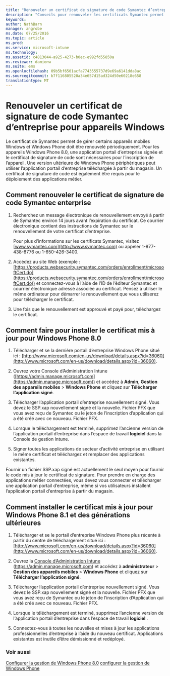 ```yaml
---
title: "Renouveler un certificat de signature de code Symantec d’entreprise à utiliser avec Intune | Microsoft Intune"
description: "Conseils pour renouveler les certificats Symantec permet de gérer certains appareils mobiles Windows et Windows Phone"
keywords: 
author: NathBarn
manager: angrobe
ms.date: 07/25/2016
ms.topic: article
ms.prod: 
ms.service: microsoft-intune
ms.technology: 
ms.assetid: c4813044-a925-4273-b0ec-e992fd55850a
ms.reviewer: damionw
ms.suite: ems
ms.openlocfilehash: 09b5bf6501acfa7743555737d9e69a6141dda8ac
ms.sourcegitcommit: b7f116805520a34e657d15ad324d50e60218e658
translationtype: MT
---
```

# Renouveler un certificat de signature de code Symantec d’entreprise pour appareils Windows

Le certificat de Symantec permet de gérer certains appareils mobiles Windows et Windows Phone doit être renouvelé périodiquement. Pour les appareils Windows Phone 8.0, une application portail d’entreprise signée et le certificat de signature de code sont nécessaires pour l’inscription de l’appareil. Une version ultérieure de Windows Phone périphériques peut utiliser l’application portail d’entreprise téléchargée à partir du magasin. Un certificat de signature de code est également être requis pour le déploiement des applications métier.

## Comment renouveler le certificat de signature de code Symantec enterprise

1.  Recherchez un message électronique de renouvellement envoyé à partir de Symantec environ 14 jours avant l’expiration du certificat. Ce courrier électronique contient des instructions de Symantec sur le renouvellement de votre certificat d’entreprise.

    Pour plus d’informations sur les certificats Symantec, visitez [www.symantec.com](http://www.symantec.com) ou appeler 1-877-438-8776 ou 1-650-426-3400.

2.  Accédez au site Web (exemple : [https://products.websecurity.symantec.com/orders/enrollment/microsoftCert.do](https://products.websecurity.symantec.com/orders/enrollment/microsoftCert.do)) et connectez-vous à l’aide de l’ID de l’éditeur Symantec et courrier électronique adressé associée au certificat. Pensez à utiliser le même ordinateur pour démarrer le renouvellement que vous utiliserez pour télécharger le certificat.

3.  Une fois que le renouvellement est approuvé et payé pour, téléchargez le certificat.

## Comment faire pour installer le certificat mis à jour pour Windows Phone 8.0

1.  Télécharger et se la dernière portail d’entreprise Windows Phone situé ici : [http://www.microsoft.com/en-us/download/details.aspx?id=36060](http://www.microsoft.com/en-us/download/details.aspx?id=36060).

2.  Ouvrez votre Console d’Administration Intune ([https://admin.manage.microsoft.com](https://admin.manage.microsoft.com)) et accédez à **Admin**, **Gestion des appareils mobiles** &gt; **Windows Phone** et cliquez sur **Télécharger l’application signé**.

3.  Télécharger l’application portail d’entreprise nouvellement signé. Vous devez le SSP.xap nouvellement signé et la nouvelle. Fichier PFX que vous avez reçu de Symantec ou le jeton de l’inscription d’application qui a été créé avec ce nouveau. Fichier PFX.

4.  Lorsque le téléchargement est terminé, supprimez l’ancienne version de l’application portail d’entreprise dans l’espace de travail **logiciel** dans la Console de gestion Intune.

5.  Signer toutes les applications de secteur d’activité entreprise en utilisant le même certificat et téléchargez et remplacer des applications existantes.

Fournir un fichier SSP.xap signé est actuellement le seul moyen pour fournir le code mis à jour le certificat de signature. Pour prendre en charge des applications métier connectées, vous devez vous connecter et télécharger une application portail d’entreprise, même si vos utilisateurs installent l’application portail d’entreprise à partir du magasin.

## Comment installer le certificat mis à jour pour Windows Phone 8.1 et des générations ultérieures

1.  Télécharger et se le portail d’entreprise Windows Phone plus récente à partir du centre de téléchargement situé ici : [http://www.microsoft.com/en-us/download/details.aspx?id=36060](http://www.microsoft.com/en-us/download/details.aspx?id=36060).

2.  Ouvrez la [Console d’Administration Intune](https://admin.manage.microsoft.com) (https://admin.manage.microsoft.com) et accédez à **administrateur** &gt; **Gestion des appareils mobiles** &gt; **Windows Phone** et cliquez sur **Télécharger l’application signé**.

3.  Télécharger l’application portail d’entreprise nouvellement signé. Vous devez le SSP.xap nouvellement signé et la nouvelle. Fichier PFX que vous avez reçu de Symantec ou le jeton de l’inscription d’Application qui a été créé avec ce nouveau. Fichier PFX.

4.  Lorsque le téléchargement est terminé, supprimez l’ancienne version de l’application portail d’entreprise dans l’espace de travail **logiciel** .

5.  Connectez-vous à toutes les nouvelles et mises à jour les applications professionnelles d’entreprise à l’aide du nouveau certificat. Applications existantes est inutile d’être démissionné et redéployé.


### Voir aussi
[Configurer la gestion de Windows Phone 8.0](set-up-windows-phone-8.0-management-with-microsoft-intune.md)
[configurer la gestion de Windows Phone](set-up-windows-phone-management-with-microsoft-intune.md)
